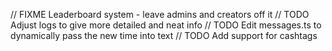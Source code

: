 // FIXME Leaderboard system - leave admins and creators off it
// TODO Adjust logs to give more detailed and neat info
// TODO Edit messages.ts to dynamically pass the new time into text
// TODO Add support for cashtags
